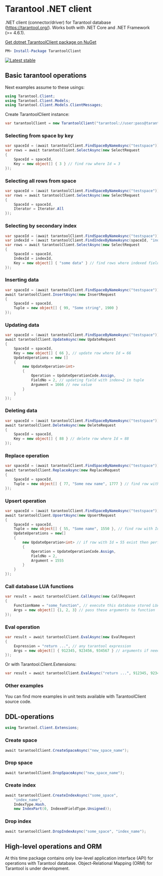 Tarantool .NET client
=====================

.NET client (connector/driver) for Tarantool database (https://tarantool.org/).
Works both with .NET Core and .NET Framework (>= 4.6.1).

[Get dotnet TarantoolClient package on NuGet](https://www.nuget.org/packages/TarantoolClient)

```powershell
PM> Install-Package TarantoolClient
```
[![Latest stable](https://img.shields.io/nuget/v/TarantoolClient.svg)](https://www.nuget.org/packages/TarantoolClient)

Basic tarantool operations
---------------
Next examples assume to these usings:
```C#
using Tarantool.Client;
using Tarantool.Client.Models;
using Tarantool.Client.Models.ClientMessages;
```
Create TarantoolClient instance:
```C#
var tarantoolClient = new TarantoolClient("tarantool://user:pass@tarantool-host:3301");
```

### Selecting from space by key
```C#
var spaceId = (await tarantoolClient.FindSpaceByNameAsync("testspace"))[0].AsUInt32();
var rows = await tarantoolClient.SelectAsync(new SelectRequest
{
    SpaceId = spaceId,
    Key = new object[] { 3 } // find row where Id = 3
});
```

### Selecting all rows from space
```C#
var spaceId = (await tarantoolClient.FindSpaceByNameAsync("testspace"))[0].AsUInt32();
var rows = await tarantoolClient.SelectAsync(new SelectRequest
{
    SpaceId = spaceId,
    Iterator = Iterator.All
});
```

### Selecting by secondary index
```C#
var spaceId = (await tarantoolClient.FindSpaceByNameAsync("testspace"))[0].AsUInt32();
var indexId = (await tarantoolClient.FindIndexByNameAsync(spaceId, "indexname"))[0].AsUInt32();
var rows = await tarantoolClient.SelectAsync(new SelectRequest
{
    SpaceId = spaceId,
    IndexId = indexId,
    Key = new object[] { "some data" } // find rows where indexed field = "some data"
});
```

### Inserting data
```C#
var spaceId = (await tarantoolClient.FindSpaceByNameAsync("testspace"))[0].AsUInt32();
await tarantoolClient.InsertAsync(new InsertRequest
{
    SpaceId = spaceId,
    Tuple = new object[] { 99, "Some string", 1900 }
});
```

### Updating data
```C#
var spaceId = (await tarantoolClient.FindSpaceByNameAsync("testspace"))[0].AsUInt32();
await tarantoolClient.UpdateAsync(new UpdateRequest
{
    SpaceId = spaceId,
    Key = new object[] { 66 }, // update row where Id = 66
    UpdateUperations = new []
    {
        new UpdateOperation<int>
        {
            Operation = UpdateOperationCode.Assign,
            FieldNo = 2, // updating field with index=2 in tuple
            Argument = 1666 // new value
        } 
    }
});
```

### Deleting data
```C#
var spaceId = (await tarantoolClient.FindSpaceByNameAsync("testspace"))[0].AsUInt32();
await tarantoolClient.DeleteAsync(new DeleteRequest
{
    SpaceId = spaceId,
    Key = new object[] { 88 } // delete row where Id = 88
});
```

### Replace operation
```C#
var spaceId = (await tarantoolClient.FindSpaceByNameAsync("testspace"))[0].AsUInt32();
await tarantoolClient.ReplaceAsync(new ReplaceRequest
{
    SpaceId = spaceId,
    Tuple = new object[] { 77, "Some new name", 1777 } // find row with Id = 77 and replace it
});
```

### Upsert operation
```C#
var spaceId = (await tarantoolClient.FindSpaceByNameAsync("testspace"))[0].AsUInt32();
await tarantoolClient.UpsertAsync(new UpsertRequest
{
    SpaceId = spaceId,
    Tuple = new object[] { 55, "Some name", 1550 }, // find row with Id = 55 and insert if not exists
    UpdateUperations = new[]
    {
        new UpdateOperation<int> // if row with Id = 55 exist then perform this update operation
        {
            Operation = UpdateOperationCode.Assign,
            FieldNo = 2,
            Argument = 1555
        }
    }
});
```

### Call database LUA functions
```C#
var result = await tarantoolClient.CallAsync(new CallRequest
{
    FunctionName = "some_function", // execute this database stored LUA funtion
    Args = new object[] {1, 2, 3} // pass these arguments to function
});
```

### Eval operation
```C#
var result = await tarantoolClient.EvalAsync(new EvalRequest
{
    Expression = "return ...", // any tarantool expression
    Args = new object[] { 912345, 923456, 934567 } // arguments if needed for expression
});
```
Or with Tarantool.Client.Extensions:
```C#
var result = await tarantoolClient.EvalAsync("return ...", 912345, 923456, 934567);
```
### Other examples
You can find more examples in unit tests available with TarantoolClient source code.

DDL-operations
--------------
```C#
using Tarantool.Client.Extensions;
```
### Create space
```C#
await tarantoolClient.CreateSpaceAsync("new_space_name");
```

### Drop space
```C#
await tarantoolClient.DropSpaceAsync("new_space_name");
```

### Create index
```C#
await tarantoolClient.CreateIndexAsync("some_space",
    "index_name",
    IndexType.Hash,
    new IndexPart(0, IndexedFieldType.Unsigned));
```

### Drop index
```C#
await tarantoolClient.DropIndexAsync("some_space", "index_name");
```

High-level operations and ORM
-----------------------------

At this time package contains only low-level application interface (API)
for operations with Tarantool database.
Object-Relational Mapping (ORM) for Tarantool is under development.

